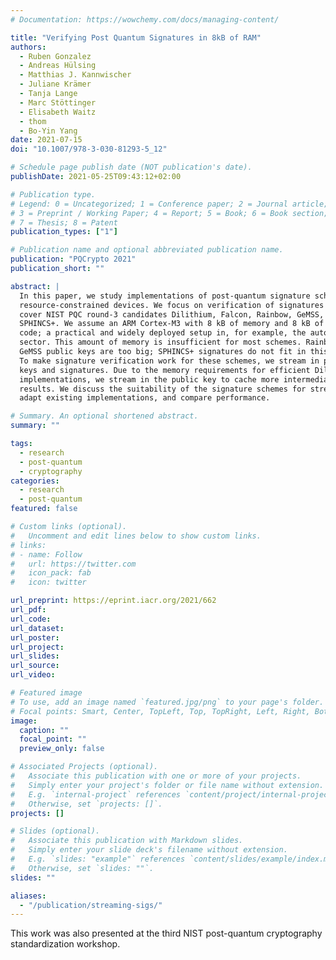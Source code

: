 ```yaml
---
# Documentation: https://wowchemy.com/docs/managing-content/

title: "Verifying Post Quantum Signatures in 8kB of RAM"
authors:
  - Ruben Gonzalez
  - Andreas Hülsing
  - Matthias J. Kannwischer
  - Juliane Krämer
  - Tanja Lange
  - Marc Stöttinger
  - Elisabeth Waitz
  - thom
  - Bo-Yin Yang
date: 2021-07-15
doi: "10.1007/978-3-030-81293-5_12"

# Schedule page publish date (NOT publication's date).
publishDate: 2021-05-25T09:43:12+02:00

# Publication type.
# Legend: 0 = Uncategorized; 1 = Conference paper; 2 = Journal article;
# 3 = Preprint / Working Paper; 4 = Report; 5 = Book; 6 = Book section;
# 7 = Thesis; 8 = Patent
publication_types: ["1"]

# Publication name and optional abbreviated publication name.
publication: "PQCrypto 2021"
publication_short: ""

abstract: |
  In this paper, we study implementations of post-quantum signature schemes on
  resource-constrained devices. We focus on verification of signatures and
  cover NIST PQC round-3 candidates Dilithium, Falcon, Rainbow, GeMSS, and
  SPHINCS+. We assume an ARM Cortex-M3 with 8 kB of memory and 8 kB of flash for
  code; a practical and widely deployed setup in, for example, the automotive
  sector. This amount of memory is insufficient for most schemes. Rainbow and
  GeMSS public keys are too big; SPHINCS+ signatures do not fit in this memory.
  To make signature verification work for these schemes, we stream in public
  keys and signatures. Due to the memory requirements for efficient Dilithium
  implementations, we stream in the public key to cache more intermediate
  results. We discuss the suitability of the signature schemes for streaming,
  adapt existing implementations, and compare performance.

# Summary. An optional shortened abstract.
summary: ""

tags:
  - research
  - post-quantum
  - cryptography
categories:
  - research
  - post-quantum
featured: false

# Custom links (optional).
#   Uncomment and edit lines below to show custom links.
# links:
# - name: Follow
#   url: https://twitter.com
#   icon_pack: fab
#   icon: twitter

url_preprint: https://eprint.iacr.org/2021/662
url_pdf:
url_code:
url_dataset:
url_poster:
url_project:
url_slides:
url_source:
url_video:

# Featured image
# To use, add an image named `featured.jpg/png` to your page's folder.
# Focal points: Smart, Center, TopLeft, Top, TopRight, Left, Right, BottomLeft, Bottom, BottomRight.
image:
  caption: ""
  focal_point: ""
  preview_only: false

# Associated Projects (optional).
#   Associate this publication with one or more of your projects.
#   Simply enter your project's folder or file name without extension.
#   E.g. `internal-project` references `content/project/internal-project/index.md`.
#   Otherwise, set `projects: []`.
projects: []

# Slides (optional).
#   Associate this publication with Markdown slides.
#   Simply enter your slide deck's filename without extension.
#   E.g. `slides: "example"` references `content/slides/example/index.md`.
#   Otherwise, set `slides: ""`.
slides: ""

aliases:
  - "/publication/streaming-sigs/"
---
```


This work was also presented at the third NIST post-quantum cryptography standardization workshop.